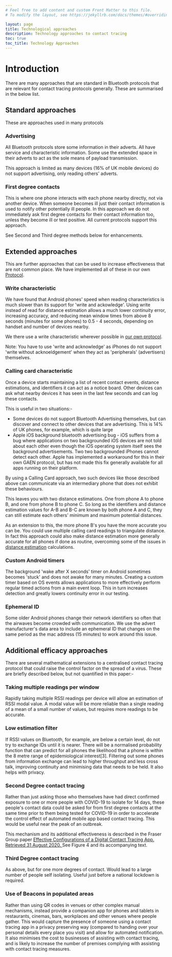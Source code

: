 ```yaml
---
# Feel free to add content and custom Front Matter to this file.
# To modify the layout, see https://jekyllrb.com/docs/themes/#overriding-theme-defaults

layout: page
title: Technological approaches
description: Technology approaches to contact tracing
toc: true
toc_title: Technology Approaches
---
```


# Introduction

There are many approaches that are standard in Bluetooth protocols that are relevant for
contact tracing protocols generally. These are summarised in the below list.

## Standard approaches

These are approaches used in many protocols

### Advertising

All Bluetooth protocols store some information in their adverts. All have service and 
characteristic information. Some use the extended space in their adverts to act as the sole 
means of payload transmission.

This approach is limited as many devices (16% of UK mobile devices) do not support 
advertising, only reading others' adverts.

### First degree contacts

This is where one phone interacts with each phone nearby directly, not via another device.
When someone becomes ill just their contact information is used to notify other potentially
ill people. In this approach we do not immediately ask first degree contacts for their
contact information too, unless they become ill or test positive. All current protocols
support this approach. 

See Second and Third degree methods below for enhancements.

## Extended approaches

This are further approaches that can be used to increase effectiveness that are not common place.
 We have implemented all of these in our own [Protocol](/protocol).

### Write characteristic

We have found that Android phones' speed when reading characteristics is much slower than its 
support for 'write and ackowledge'. Using write instead of read for distance estimation allows
a much lower continuity error, increasing accuracy, and reducing mean window times from above 8
 seconds (minutes for some phones) to 0.5 - 4 seconds, depending on handset and number of 
 devices nearby.

We there use a write characteristic wherever possible in [our own protocol](protocol).

Note: You have to use 'write and acknowledge' as iPhones do not support 'write without 
acknoeldgement' when they act as 'peripherals' (advertisers) themselves.

### Calling card characteristic

Once a device starts maintaining a list of recent contact events, distance estimations, and identifiers
it can act as a notice board. Other devices can ask what nearby devices it has seen in the last few
seconds and can log these contacts.

This is useful in two situations:-
- Some devices do not support Bluetooth Advertising themselves, but can discover and connect to
other devices that are advertising. This is 14% of UK phones, for example, which is quite large
- Apple iOS background bluetooth advertising bug - iOS suffers from a bug where applications on
two backgrounded iOS devices are not told about each other even though the iOS operating system
itself sees the background advertisements. Two two backgrounded iPhones cannot detect each other.
Apple has implemented a workaround for this in their own GAEN protocol, but has not made this
fix generally available for all apps running on their platform.

By using a Calling Card approach, two such devices like those described above can communicate
via an intermediary phone that does not exhibit these behaviours.

This leaves you with two distance estimations. One from phone A to phone B, and one from
phone B to phone C. So long as the identifiers and distance estimation values for A-B and B-C
are known by both phone A and C, they can still estimate each others' minimum and maximum potential
distances.

As an extension to this, the more phone B's you have the more accurate you can be. You could use
multiple calling card readings to triangulate distance. In fact this approach could also make
distance estimation more generally accurate for all phones if done as routine, overcoming
some of the issues in [distance estimation](/bluetooth/distance) calculations.

### Custom Android timers

The background 'wake after X seconds' timer on Android sometimes becomes 'stuck' and does
not awake for many minutes. Creating a custom timer based on OS events allows applications
to more effectively perform regular timed actions from a main event loop. This in turn
increases detection and greatly lowers continuity error in our testing.

### Ephemeral ID

Some older Android phones change their network identifiers so often that the airwaves become 
crowded with communication. We use the advert manufacturer's data area to include an 
ephemeral ID that changes on the same period as the mac address (15 minutes) to work 
around this issue.

## Additional efficacy approaches

There are several mathematical extensions to a centralised contact tracing protocol that 
could raise the control factor on the spread of a virus. These are briefly described below, 
but not quantified in this paper:-

### Taking multiple readings per window

Rapidly taking multiple RSSI readings per device will allow an estimation of RSSI modal value. 
A modal value will be more reliable than a single reading of a mean of a small number of 
values, but requires more readings to be accurate.

### Low estimation filter

If RSSI values on Bluetooth, for example, are below a certain level, do not try to exchange 
IDs until it is nearer. There will be a normalised probability function that can predict for 
all phones the likelihood that a phone is within the 8 metre range of epidemiological 
interest[3]. Filtering out some phones from information exchange can lead to higher 
throughput and less cross talk, improving continuity and minimising data that needs to be 
held. It also helps with privacy.

### Second Degree contact tracing

Rather than just asking those who themselves have had direct confirmed exposure to one or 
more people with COVID-19 to isolate for 14 days, these people's contact data could be 
asked for from first degree contacts at the same time prior to them being tested for COVID-19 
in order to accelerate the control effect of automated mobile app based contact tracing. 
This would be useful near the peak of an outbreak.

This mechanism and its additional effectiveness is described in the Fraser Group paper
[Effective Configurations of a Digital Contact Tracing App. Retrieved 31 August 2020. ](https://github.com/BDI-pathogens/covid-19_instant_tracing/blob/master/Report%20-%20Effective%20Configurations%20of%20a%20Digital%20Contact%20Tracing%20App.pdf) 
See Figure 4 and its accompanying text.

### Third Degree contact tracing

As above, but for one more degrees of contact. Would lead to a large number of people self 
isolating. Useful just before a national lockdown is required.

### Use of Beacons in populated areas

Rather than using QR codes in venues or other complex manual mechanisms, instead provide a 
companion app for phones and tablets in restaurants, cinemas, bars, workplaces and other 
venues where people gather. This would capture the presence of someone using a contact tracing 
app in a privacy preserving way (compared to handing over your personal details every place 
you visit) and allow for automated notification. It also minimises the cost to businesses 
of assisting with contact tracing, and is likely to increase the number of premises 
complying with assisting with contact tracing measures.